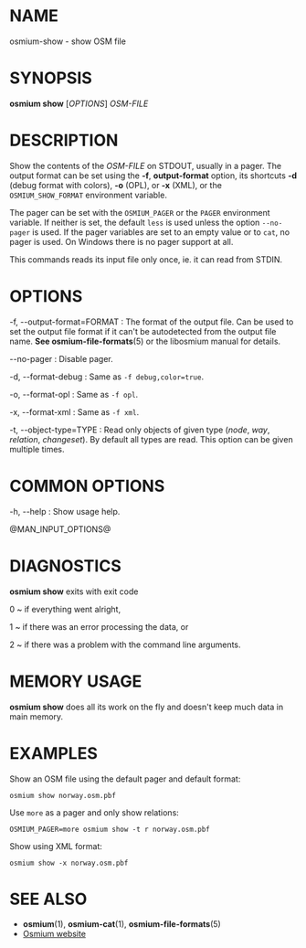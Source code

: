 
# NAME

osmium-show - show OSM file


# SYNOPSIS

**osmium show** \[*OPTIONS*\] *OSM-FILE*


# DESCRIPTION

Show the contents of the *OSM-FILE* on STDOUT, usually in a pager. The
output format can be set using the **-f**, **output-format** option, its
shortcuts **-d** (debug format with colors), **-o** (OPL), or **-x** (XML),
or the `OSMIUM_SHOW_FORMAT` environment variable.

The pager can be set with the `OSMIUM_PAGER` or the `PAGER` environment
variable. If neither is set, the default `less` is used unless the option
`--no-pager` is used. If the pager variables are set to an empty value or
to `cat`, no pager is used. On Windows there is no pager support at all.

This commands reads its input file only once, ie. it can read from STDIN.


# OPTIONS

-f, --output-format=FORMAT
:   The format of the output file. Can be used to set the output file format
    if it can't be autodetected from the output file name.
    **See osmium-file-formats**(5) or the libosmium manual for details.

--no-pager
:   Disable pager.

-d, --format-debug
:   Same as `-f debug,color=true`.

-o, --format-opl
:   Same as `-f opl`.

-x, --format-xml
:   Same as `-f xml`.

-t, --object-type=TYPE
:   Read only objects of given type (*node*, *way*, *relation*, *changeset*).
    By default all types are read. This option can be given multiple times.


# COMMON OPTIONS

-h, --help
:   Show usage help.

@MAN_INPUT_OPTIONS@

# DIAGNOSTICS

**osmium show** exits with exit code

0
  ~ if everything went alright,

1
  ~ if there was an error processing the data, or

2
  ~ if there was a problem with the command line arguments.


# MEMORY USAGE

**osmium show** does all its work on the fly and doesn't keep much data in
main memory.


# EXAMPLES

Show an OSM file using the default pager and default format:

    osmium show norway.osm.pbf

Use `more` as a pager and only show relations:

    OSMIUM_PAGER=more osmium show -t r norway.osm.pbf

Show using XML format:

    osmium show -x norway.osm.pbf


# SEE ALSO

* **osmium**(1), **osmium-cat**(1), **osmium-file-formats**(5)
* [Osmium website](https://osmcode.org/osmium-tool/)

